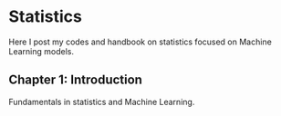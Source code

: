# Statistics
Here I post my codes and handbook on statistics focused on Machine Learning models.

## Chapter 1: Introduction
Fundamentals in statistics and Machine Learning.

